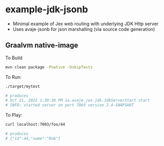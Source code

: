# example-jdk-jsonb

- Minimal example of Jex web routing with underlying JDK Http server
- Uses avaje-jsonb for json marshalling (via source code generation)

## Graalvm native-image

To Build
```sh
mvn clean package -Pnative -DskipTests
```

To Run:
```sh
./target/mytest

# produces
# Oct 21, 2022 1:39:36 PM io.avaje.jex.jdk.JdkServerStart start
# INFO: started server on port 7003 version 2.4-SNAPSHOT
```

To Play:
```sh
curl localhost:7003/foo/44

# produces
# {"id":44,"name":"Rob"}
```
